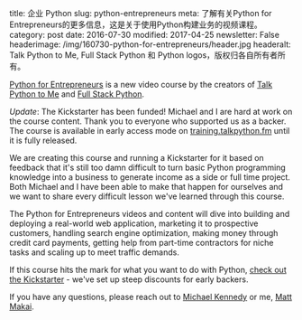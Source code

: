 title: 企业 Python
slug: python-entrepreneurs
meta: 了解有关Python for Entrepreneurs的更多信息，这是关于使用Python构建业务的视频课程。
category: post
date: 2016-07-30
modified: 2017-04-25
newsletter: False
headerimage: /img/160730-python-for-entrepreneurs/header.jpg
headeralt: Talk Python to Me, Full Stack Python 和 Python logos，版权归各自所有者所有。


[Python for Entrepreneurs](https://www.kickstarter.com/projects/mikeckennedy/python-for-entrepreneurs-video-course)
is a new video course by the creators of 
[Talk Python to Me](https://talkpython.fm/) and 
[Full Stack Python](https://fullstackpython.com/).

*Update*: The Kickstarter has been funded! Michael and I are hard 
at work on the course content. Thank you to everyone who supported 
us as a backer. The course is available in early access mode on
[training.talkpython.fm](https://training.talkpython.fm) until it
is fully released.

We are creating this course and running a Kickstarter for it based on 
feedback that it's still too damn difficult to turn basic Python programming 
knowledge into a business to generate income as a side or full time project. 
Both Michael and I have been able to make that happen for ourselves and we 
want to share every difficult lesson we've learned through this course.

The Python for Entrepreneurs videos and content will dive into building 
and deploying a real-world web application, marketing it to prospective 
customers, handling search engine optimization, making money through credit 
card payments, getting help from part-time contractors for niche tasks and 
scaling up to meet traffic demands.

If this course hits the mark for what you want to do with Python,
[check out the Kickstarter](https://www.kickstarter.com/projects/mikeckennedy/python-for-entrepreneurs-video-course) - we've 
set up steep discounts for early backers.

If you have any questions, please reach out to 
[Michael Kennedy](https://twitter.com/mkennedy) 
or me, [Matt Makai](https://twitter.com/mattmakai).
